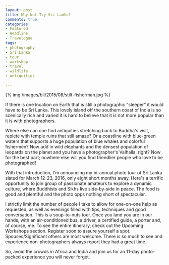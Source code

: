 ```yaml
---
layout: post
title: Why Not Try Sri Lanka?
comments: true
categories:
- Featured
- Headline
- Travelogue
tags:
- photography
- Sri Lanka
- tour
- workshop
- travel
- wildlife
- antiquities

---
```


{% img /images/bli/2015/08/stilt-fisherman.jpg %}


If there is one location on Earth that is still a photographic "sleeper" it would have to be Sri Lanka. This lovely island off the southern coast of India is so scenically rich and varied it is hard to believe that it is not more popular than it is with photographers. 

<!--more-->

Where else can one find antiquities stretching back to Buddha's visit, replete with temple ruins that still amaze? Or a coastline  with blue-green waters that supports a huge population of blue whales and colorful fishermen? Now add in wild elephants and the densest population of leopards on the planet and you have a photographer's Valhalla, right?  Now for the best part; nowhere else will you find friendlier people who love to be photographed! 

With that introduction, I'm announcing my bi-annual photo tour of Sri Lanka slated for March 12-23, 2016, only eight short months away. Here's a terrific opportunity to join group of passionate amateurs to explore a dynamic culture, where Buddhists and Sikhs live side-by-side in peace. The food is good and plentiful and the photo opps nothing short of spectacular. 

I strictly limit the number of people I take to allow for one-on-one help as requested, as well as evenings filled with tips, techniques and good conversation. This is a soup-to-nuts tour. Once you land you are in our hands, with an air-conditioned bus, a driver, a certified guide, a porter and, of course, me. To see the entire itinerary, check out the Upcoming Workshops section. Register soon to assure yourself a spot. Spouses/Significant others are most welcome. There is so much to see and experience non-photographers always report they had a great time. 

So, avoid the crowds in Africa and India and join us for an 11-day photo-packed experience you will never forget.  